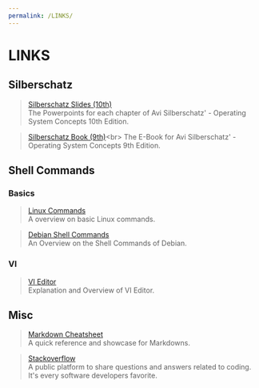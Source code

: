 ```yaml
---
permalink: /LINKS/
---
```


# LINKS

## Silberschatz

> [Silberschatz Slides (10th)](https://www.os-book.com/OS10/slide-dir/)<br>
> The Powerpoints for each chapter of Avi Silberschatz' - Operating System Concepts 10th Edition.

> [Silberschatz Book (9th)](https://drive.uqu.edu.sa/_/mskhayat/files/MySubjects/2017SS%20Operating%20Systems/Abraham%20Silberschatz-Operating%20System%20Concepts%20(9th,2012_12).pdf)<br>
> The E-Book for Avi Silberschatz' - Operating System Concepts 9th Edition.

## Shell Commands
### Basics

> [Linux Commands](https://linuxopsys.com/topics/basic-linux-commands)<br>
> A overview on basic Linux commands.

> [Debian Shell Commands](https://wiki.debian.org/ShellCommands)<br>
> An Overview on the Shell Commands of Debian. 

### VI

> [VI Editor](https://www.linuxjournal.com/content/how-use-vi-editor-linux)<br>
> Explanation and Overview of VI Editor.

## Misc

> [Markdown Cheatsheet](https://github.com/adam-p/markdown-here/wiki/Markdown-Cheatsheet)<br>
> A quick reference and showcase for Markdowns.

> [Stackoverflow](https://stackoverflow.com/)<br>
> A public platform to share questions and answers related to coding. It's every software developers favorite.
